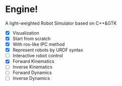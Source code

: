 # Engine!
A light-weighted Robot Simulator based on C++&GTK
- [x] Visualization
- [x] Start from scratch
- [x] With ros-like IPC method
- [x] Represent robots by URDF syntax 
- [ ] Interactive robot control
- [x] Forward Kinematics
- [ ] Inverse Kinematics
- [ ] Forward Dynamics
- [ ] Inverse Dynamics